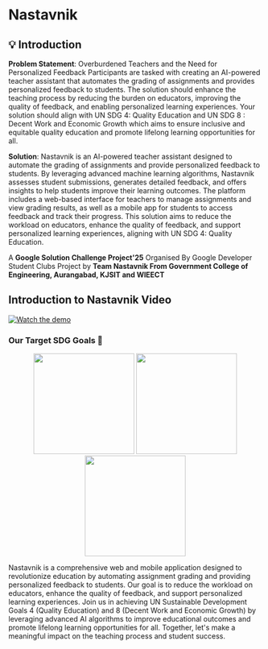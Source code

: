 # Nastavnik 

## 💡 Introduction 

**Problem Statement**: Overburdened Teachers and the Need for Personalized Feedback
Participants are tasked with creating an AI-powered teacher assistant that automates the grading of assignments and provides personalized feedback to students. The solution should enhance the teaching process by reducing the burden on educators, improving the quality of feedback, and enabling personalized learning experiences. Your solution should align with UN SDG 4: Quality Education and UN SDG 8 : Decent Work and Economic Growth which aims to ensure inclusive and equitable quality education and promote lifelong learning opportunities for all.

**Solution**: Nastavnik is an AI-powered teacher assistant designed to automate the grading of assignments and provide personalized feedback to students. By leveraging advanced machine learning algorithms, Nastavnik assesses student submissions, generates detailed feedback, and offers insights to help students improve their learning outcomes. The platform includes a web-based interface for teachers to manage assignments and view grading results, as well as a mobile app for students to access feedback and track their progress. This solution aims to reduce the workload on educators, enhance the quality of feedback, and support personalized learning experiences, aligning with UN SDG 4: Quality Education.

A **Google Solution Challenge Project'25** Organised By Google Developer Student Clubs Project by **Team Nastavnik From Government College of Engineering, Aurangabad, KJSIT and WIEECT**

## Introduction to Nastavnik Video 
[![Watch the demo](https://img.youtube.com/vi/KHeHryA-v44/maxresdefault.jpg)](https://youtu.be/KHeHryA-v44)

### Our Target SDG Goals 🎯

<p align="center">
  <img src="https://www.un.org/sustainabledevelopment/wp-content/uploads/2019/08/E-Goal-04-1024x1024.png" width="200"/>
  <img src="https://www.un.org/sustainabledevelopment/wp-content/uploads/2019/08/E-Goal-08-1024x1024.png" width="200"/>
  <img src="https://www.un.org/sustainabledevelopment/wp-content/uploads/2019/08/E-Goal-10-1024x1024.png" width="200">
</p>

Nastavnik is a comprehensive web and mobile application designed to revolutionize education by automating assignment grading and providing personalized feedback to students. Our goal is to reduce the workload on educators, enhance the quality of feedback, and support personalized learning experiences. Join us in achieving UN Sustainable Development Goals 4 (Quality Education) and 8 (Decent Work and Economic Growth) by leveraging advanced AI algorithms to improve educational outcomes and promote lifelong learning opportunities for all. Together, let's make a meaningful impact on the teaching process and student success.

